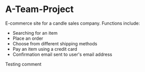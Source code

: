 # A-Team-Project
E-commerce site for a candle sales company. 
Functions include:
  - Searching for an item
  - Place an order
  - Choose from different shipping methods
  - Pay an item using a credit card
  - Confirmation email sent to user's email address  

Testing comment 
